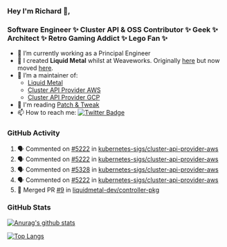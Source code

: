 ### Hey I'm Richard 👋, 

<h3 align="left">Software Engineer ✨ Cluster API & OSS Contributor ✨ Geek ✨ Architect ✨ Retro Gaming Addict ✨ Lego Fan ✨</h3>

- 🔭 I’m currently working as a Principal Engineer
- 📯 I created **Liquid Metal** whilst at Weaveworks. Originally [here](https://github.com/weaveworks-liquidmetal) but now moved [here](https://github.com/liquidmetal-dev).
- 👯 I’m a maintainer of:
  -  [Liquid Metal](https://github.com/liquidmetal-dev)
  -  [Cluster API Provider AWS](https://github.com/kubernetes-sigs/cluster-api-provider-aws)
  -  [Cluster API Provider GCP](https://github.com/kubernetes-sigs/cluster-api-provider-gcp)
- 💬 I'm reading [Patch & Tweak](https://bjooks.com/products/patch-tweak-exploring-modular-synthesis)
- 📫 How to reach me: [![Twitter Badge](https://img.shields.io/badge/-@fruit_case-00acee?style=flat&logo=Twitter&logoColor=white)](https://twitter.com/intent/follow?screen_name=fruit_case "Follow on Twitter")

### GitHub Activity 

<!--START_SECTION:activity-->
1. 🗣 Commented on [#5222](https://github.com/kubernetes-sigs/cluster-api-provider-aws/pull/5222#issuecomment-2640749363) in [kubernetes-sigs/cluster-api-provider-aws](https://github.com/kubernetes-sigs/cluster-api-provider-aws)
2. 🗣 Commented on [#5222](https://github.com/kubernetes-sigs/cluster-api-provider-aws/pull/5222#issuecomment-2640625273) in [kubernetes-sigs/cluster-api-provider-aws](https://github.com/kubernetes-sigs/cluster-api-provider-aws)
3. 🗣 Commented on [#5328](https://github.com/kubernetes-sigs/cluster-api-provider-aws/pull/5328#issuecomment-2640617241) in [kubernetes-sigs/cluster-api-provider-aws](https://github.com/kubernetes-sigs/cluster-api-provider-aws)
4. 🗣 Commented on [#5222](https://github.com/kubernetes-sigs/cluster-api-provider-aws/pull/5222#issuecomment-2640607955) in [kubernetes-sigs/cluster-api-provider-aws](https://github.com/kubernetes-sigs/cluster-api-provider-aws)
5. 🎉 Merged PR [#9](https://github.com/liquidmetal-dev/controller-pkg/pull/9) in [liquidmetal-dev/controller-pkg](https://github.com/liquidmetal-dev/controller-pkg)
<!--END_SECTION:activity-->

### GitHub Stats

[![Anurag's github stats](https://github-readme-stats.vercel.app/api?username=richardcase&count_private=true&show_icons=true)](https://github.com/anuraghazra/github-readme-stats)

[![Top Langs](https://github-readme-stats.vercel.app/api/top-langs/?username=richardcase&hide=html&layout=compact)](https://github.com/anuraghazra/github-readme-stats)

